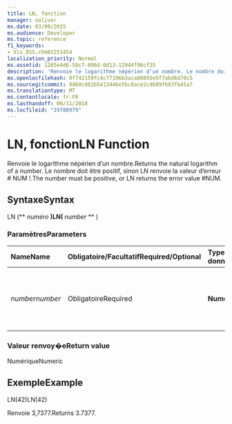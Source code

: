 ```yaml
---
title: LN, fonction
manager: soliver
ms.date: 03/09/2015
ms.audience: Developer
ms.topic: reference
f1_keywords:
- Vis_DSS.chm82251454
localization_priority: Normal
ms.assetid: 1265e4d6-58c7-896d-0d13-12944f96cf35
description: 'Renvoie le logarithme népérien d’un nombre. Le nombre doit être positif, sinon LN renvoie la valeur d’erreur # NUM !.'
ms.openlocfilehash: 0f742159fc4c77196b3aca80893e5f7abd6d70c5
ms.sourcegitcommit: 9d60cd82b5413446e5bc8ace2cd689f683fb41a7
ms.translationtype: MT
ms.contentlocale: fr-FR
ms.lasthandoff: 06/11/2018
ms.locfileid: "19788979"
---
```

# <a name="ln-function"></a><span data-ttu-id="a4661-104">LN, fonction</span><span class="sxs-lookup"><span data-stu-id="a4661-104">LN Function</span></span>

<span data-ttu-id="a4661-105">Renvoie le logarithme népérien d’un nombre.</span><span class="sxs-lookup"><span data-stu-id="a4661-105">Returns the natural logarithm of a number.</span></span> <span data-ttu-id="a4661-106">Le nombre doit être positif, sinon LN renvoie la valeur d’erreur # NUM !.</span><span class="sxs-lookup"><span data-stu-id="a4661-106">The number must be positive, or LN returns the error value #NUM.</span></span>
  
## <a name="syntax"></a><span data-ttu-id="a4661-107">Syntaxe</span><span class="sxs-lookup"><span data-stu-id="a4661-107">Syntax</span></span>

<span data-ttu-id="a4661-108">LN (** *numéro* **)</span><span class="sxs-lookup"><span data-stu-id="a4661-108">LN(** *number* ** )</span></span> 
  
### <a name="parameters"></a><span data-ttu-id="a4661-109">Paramètres</span><span class="sxs-lookup"><span data-stu-id="a4661-109">Parameters</span></span>

|<span data-ttu-id="a4661-110">**Name**</span><span class="sxs-lookup"><span data-stu-id="a4661-110">**Name**</span></span>|<span data-ttu-id="a4661-111">**Obligatoire/Facultatif**</span><span class="sxs-lookup"><span data-stu-id="a4661-111">**Required/Optional**</span></span>|<span data-ttu-id="a4661-112">**Type de données**</span><span class="sxs-lookup"><span data-stu-id="a4661-112">**Data Type**</span></span>|<span data-ttu-id="a4661-113">**Description**</span><span class="sxs-lookup"><span data-stu-id="a4661-113">**Description**</span></span>|
|:-----|:-----|:-----|:-----|
| <span data-ttu-id="a4661-114">_number_</span><span class="sxs-lookup"><span data-stu-id="a4661-114">_number_</span></span> <br/> |<span data-ttu-id="a4661-115">Obligatoire</span><span class="sxs-lookup"><span data-stu-id="a4661-115">Required</span></span>  <br/> |<span data-ttu-id="a4661-116">**Numérique**</span><span class="sxs-lookup"><span data-stu-id="a4661-116">**Numeric**</span></span> <br/> | <span data-ttu-id="a4661-117">Nombre dont vous souhaitez trouver le logarithme népérien.</span><span class="sxs-lookup"><span data-stu-id="a4661-117">The number whose natural logarithm you want to find.</span></span>  <br/> |
   
### <a name="return-value"></a><span data-ttu-id="a4661-118">Valeur renvoy�e</span><span class="sxs-lookup"><span data-stu-id="a4661-118">Return value</span></span>

<span data-ttu-id="a4661-119">Numérique</span><span class="sxs-lookup"><span data-stu-id="a4661-119">Numeric</span></span>
  
## <a name="example"></a><span data-ttu-id="a4661-120">Exemple</span><span class="sxs-lookup"><span data-stu-id="a4661-120">Example</span></span>

<span data-ttu-id="a4661-121">LN(42)</span><span class="sxs-lookup"><span data-stu-id="a4661-121">LN(42)</span></span> 
  
<span data-ttu-id="a4661-122">Renvoie 3,7377.</span><span class="sxs-lookup"><span data-stu-id="a4661-122">Returns 3.7377.</span></span> 
  

